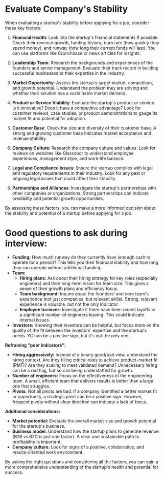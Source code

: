 # Evaluate Company's Stability
When evaluating a startup's stability before applying for a job, consider these key factors:

1. **Financial Health**: Look into the startup's financial statements if possible. Check their revenue growth, funding history, burn rate (how quickly they spend money), and runway (how long their current funds will last). You can use platforms like Crunchbase or news articles for insights.

2. **Leadership Team**: Research the backgrounds and experiences of the founders and senior management. Evaluate their track record in building successful businesses or their expertise in the industry.

3. **Market Opportunity**: Assess the startup's target market, competition, and growth potential. Understand the problem they are solving and whether their solution has a sustainable market demand.

4. **Product or Service Viability**: Evaluate the startup's product or service. Is it innovative? Does it have a competitive advantage? Look for customer reviews, case studies, or product demonstrations to gauge its market fit and potential for adoption.

5. **Customer Base**: Check the size and diversity of their customer base. A strong and growing customer base indicates market acceptance and revenue stability.

6. **Company Culture**: Research the company culture and values. Look for reviews on websites like Glassdoor to understand employee experiences, management style, and work-life balance.

7. **Legal and Compliance Issues**: Ensure the startup complies with legal and regulatory requirements in their industry. Look for any past or ongoing legal issues that could affect their stability.

8. **Partnerships and Alliances**: Investigate the startup's partnerships with other companies or organizations. Strong partnerships can indicate credibility and potential growth opportunities.

By assessing these factors, you can make a more informed decision about the stability and potential of a startup before applying for a job.

# Good questions to ask during interview:

* **Funding:** How much runway do they currently have (enough cash to operate for a period)? This tells you their financial stability and how long they can operate without additional funding.
* **Team:** 
    * **Hiring plans:** Ask about their hiring strategy for key roles (especially engineers) and their long-term vision for team size. This gives a sense of their growth plans and efficiency focus.
    * **Team background:**  Inquire about the founders' and core team's experience (not just companies, but relevant skills). Strong, relevant experience is valuable, but not the only indicator.
    * **Employee turnover:** Investigate if there have been recent layoffs or a significant number of engineers leaving. This could indicate internal issues.
* **Investors:** Knowing their investors can be helpful, but focus more on the quality of the fit between the investors' expertise and the startup's needs.  YC can be a positive sign, but it's not the only one.

**Reframing "poor indicators":**

* **Hiring aggressively:**  Instead of a binary good/bad view,  understand the hiring context.  Are they filling critical roles to achieve product-market fit (PMF)?  Are they scaling to meet validated demand? Unnecessary hiring can be a red flag, but so can being understaffed for growth.
* **Number of engineers:**  Focus on the effectiveness of the engineering team. A small, efficient team that delivers results is better than a large one that struggles. 
* **Pivots:**  Not all pivots are bad.  If a company identified a better market fit or opportunity, a strategic pivot can be a positive sign.  However, frequent pivots without clear direction can indicate a lack of focus.

**Additional considerations:**

* **Market potential:**  Evaluate the overall market size and growth potential for the startup's business. 
* **Business model:**  Understand how the startup plans to generate revenue (B2B vs B2C is just one factor). A clear and sustainable path to profitability is important. 
* **Company culture:**  Look for signs of a positive, collaborative, and results-oriented work environment.

By asking the right questions and considering all the factors, you can gain a more comprehensive understanding of the startup's health and potential for success.
